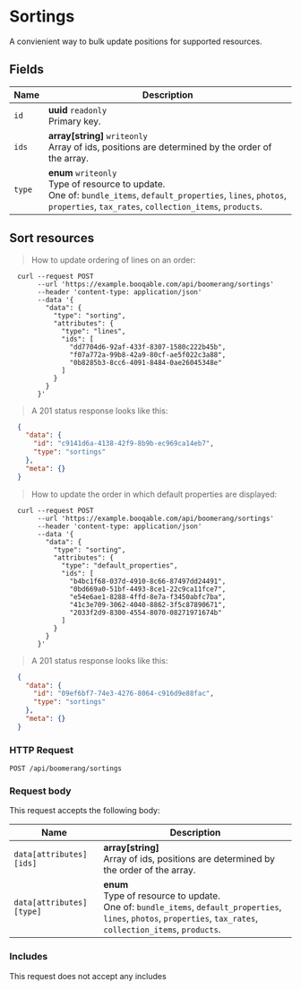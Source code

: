 # Sortings

A convienient way to bulk update positions for supported resources.

## Fields

 Name | Description
-- | --
`id` | **uuid** `readonly`<br>Primary key.
`ids` | **array[string]** `writeonly`<br>Array of ids, positions are determined by the order of the array.
`type` | **enum** `writeonly`<br>Type of resource to update.<br>One of: `bundle_items`, `default_properties`, `lines`, `photos`, `properties`, `tax_rates`, `collection_items`, `products`.


## Sort resources


> How to update ordering of lines on an order:

```shell
  curl --request POST
       --url 'https://example.booqable.com/api/boomerang/sortings'
       --header 'content-type: application/json'
       --data '{
         "data": {
           "type": "sorting",
           "attributes": {
             "type": "lines",
             "ids": [
               "dd7704d6-92af-433f-8307-1580c222b45b",
               "f07a772a-99b8-42a9-80cf-ae5f022c3a88",
               "0b8285b3-8cc6-4091-8484-0ae26045348e"
             ]
           }
         }
       }'
```

> A 201 status response looks like this:

```json
  {
    "data": {
      "id": "c9141d6a-4138-42f9-8b9b-ec969ca14eb7",
      "type": "sortings"
    },
    "meta": {}
  }
```

> How to update the order in which default properties are displayed:

```shell
  curl --request POST
       --url 'https://example.booqable.com/api/boomerang/sortings'
       --header 'content-type: application/json'
       --data '{
         "data": {
           "type": "sorting",
           "attributes": {
             "type": "default_properties",
             "ids": [
               "b4bc1f68-037d-4910-8c66-87497dd24491",
               "0bd669a0-51bf-4493-8ce1-22c9ca11fce7",
               "e54e6ae1-8288-4ffd-8e7a-f3450abfc7ba",
               "41c3e709-3062-4040-8862-3f5c87890671",
               "2033f2d9-8300-4554-8070-08271971674b"
             ]
           }
         }
       }'
```

> A 201 status response looks like this:

```json
  {
    "data": {
      "id": "09ef6bf7-74e3-4276-8064-c916d9e88fac",
      "type": "sortings"
    },
    "meta": {}
  }
```

### HTTP Request

`POST /api/boomerang/sortings`

### Request body

This request accepts the following body:

Name | Description
-- | --
`data[attributes][ids]` | **array[string]** <br>Array of ids, positions are determined by the order of the array.
`data[attributes][type]` | **enum** <br>Type of resource to update.<br>One of: `bundle_items`, `default_properties`, `lines`, `photos`, `properties`, `tax_rates`, `collection_items`, `products`.


### Includes

This request does not accept any includes